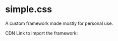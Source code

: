 # simple.css
A custom framework made mostly for personal use. 

CDN Link to import the framework:
<link rel="stylesheet" href="https://cdn.jsdelivr.net/gh/SkobelevAr/simple.css@master/style/simple.css">
